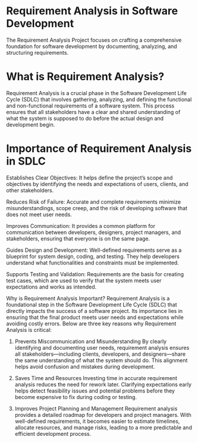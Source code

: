 # Requirement Analysis in Software Development

The Requirement Analysis Project focuses on crafting a comprehensive foundation for software development by documenting, analyzing, and structuring requirements.

# What is Requirement Analysis?

Requirement Analysis is a crucial phase in the Software Development Life Cycle (SDLC) that involves gathering, analyzing, and defining the functional and non-functional requirements of a software system. This process ensures that all stakeholders have a clear and shared understanding of what the system is supposed to do before the actual design and development begin.

# Importance of Requirement Analysis in SDLC

Establishes Clear Objectives: It helps define the project’s scope and objectives by identifying the needs and expectations of users, clients, and other stakeholders.

Reduces Risk of Failure: Accurate and complete requirements minimize misunderstandings, scope creep, and the risk of developing software that does not meet user needs.

Improves Communication: It provides a common platform for communication between developers, designers, project managers, and stakeholders, ensuring that everyone is on the same page.

Guides Design and Development: Well-defined requirements serve as a blueprint for system design, coding, and testing. They help developers understand what functionalities and constraints must be implemented.

Supports Testing and Validation: Requirements are the basis for creating test cases, which are used to verify that the system meets user expectations and works as intended.

Why is Requirement Analysis Important?
Requirement Analysis is a foundational step in the Software Development Life Cycle (SDLC) that directly impacts the success of a software project. Its importance lies in ensuring that the final product meets user needs and expectations while avoiding costly errors. Below are three key reasons why Requirement Analysis is critical:

1. Prevents Miscommunication and Misunderstanding
By clearly identifying and documenting user needs, requirement analysis ensures all stakeholders—including clients, developers, and designers—share the same understanding of what the system should do. This alignment helps avoid confusion and mistakes during development.

2. Saves Time and Resources
Investing time in accurate requirement analysis reduces the need for rework later. Clarifying expectations early helps detect feasibility issues and potential problems before they become expensive to fix during coding or testing.

3. Improves Project Planning and Management
Requirement analysis provides a detailed roadmap for developers and project managers. With well-defined requirements, it becomes easier to estimate timelines, allocate resources, and manage risks, leading to a more predictable and efficient development process.
